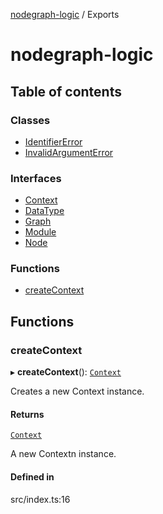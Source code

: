 [nodegraph-logic](README.md) / Exports

# nodegraph-logic

## Table of contents

### Classes

- [IdentifierError](classes/IdentifierError.md)
- [InvalidArgumentError](classes/InvalidArgumentError.md)

### Interfaces

- [Context](interfaces/Context.md)
- [DataType](interfaces/DataType.md)
- [Graph](interfaces/Graph.md)
- [Module](interfaces/Module.md)
- [Node](interfaces/Node.md)

### Functions

- [createContext](modules.md#createcontext)

## Functions

### createContext

▸ **createContext**(): [`Context`](interfaces/Context.md)

Creates a new Context instance.

#### Returns

[`Context`](interfaces/Context.md)

A new Contextn instance.

#### Defined in

src/index.ts:16
